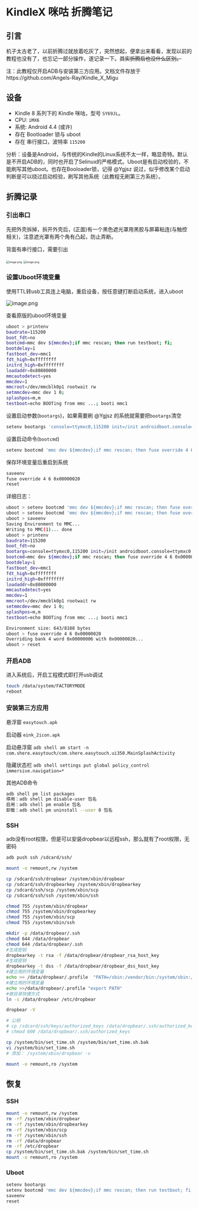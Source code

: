 # KindleX 咪咕 折腾笔记

## 引言

机子太古老了，以前折腾过就放着吃灰了，突然想起，便拿出来看看，发现以前的教程也没有了，也忘记一部分操作，遂记录一下。~~其实折腾后也没什么区别。~~

注：此教程仅开启ADB与安装第三方应用。文档文件存放于https://github.com/Angels-Ray/Kindle_X_Migu

## 设备

- Kindle 8 系列下的 Kindle 咪咕，型号 `SY69JL`。
- CPU: `iMX6`
- 系统: Android 4.4 (或许)
- 存在 Bootloader 锁与 uboot
- 存在 串行接口，波特率 `115200`

分析：设备是Android，与传统的Kindle的Linux系统不太一样，略显奇特。默认是不开启ADB的，同时也开启了Selinux的严格模式。Uboot是有启动校验的，不能刷写其他uboot。也存在Booloader锁，记得 @Ygjsz 说过，似乎修改某个启动判断是可以绕过启动校验，刷写其他系统（此教程无刷第三方系统）。

## 折腾记录

### 引出串口

先把外壳拆掉，拆开外壳后，(正面)有一个黑色遮光罩用黑胶与屏幕粘连(与触控相关)，注意遮光罩有两个角有凸起，防止弄断。

背面有串行接口，需要引出

<img src="./img/image.png" alt="image.png" style="zoom: 50%;" />

<img src="./img/image1.png" alt="image.png" style="zoom:50%;" />

### 设置Uboot环境变量

使用TTL转usb工具连上电脑，重启设备，按任意键打断启动系统，进入uboot

![image.png](./img/image2.png)

查看原版的uboot环境变量

```bash
uboot > printenv
baudrate=115200
boot_fdt=no
bootcmd=mmc dev ${mmcdev};if mmc rescan; then run testboot; fi; 
bootdelay=1
fastboot_dev=mmc1
fdt_high=0xffffffff
initrd_high=0xffffffff
loadaddr=0x80800000
mmcautodetect=yes
mmcdev=1
mmcroot=/dev/mmcblk0p1 rootwait rw
setmmcdev=mmc dev 1 0; 
splashpos=m,m
testboot=echo BOOTing from mmc ...; booti mmc1
```

设置启动参数(`bootargs`)，如果需要刷 @Ygjsz 的系统就需要把`bootargs`清空

```bash
setenv bootargs 'console=ttymxc0,115200 init=/init androidboot.console=ttymxc0 consoleblank=0 androidboot.hardware=freescale androidboot.selinux=permissive uart_at_4M androidboot.serialno=G000MR03752405NF androidboot.unlocked_kernel=false androidboot.prod=1'
```

设置启动命令(`bootcmd`)

```bash
setenv bootcmd 'mmc dev ${mmcdev};if mmc rescan; then fuse override 4 6 0x00000020; run testboot; fi;'
```

保存环境变量后重启到系统

```bash
saveenv
fuse override 4 6 0x00000020
reset
```

详细日志：

```bash
uboot > setenv bootcmd 'mmc dev ${mmcdev};if mmc rescan; then fuse override 4 6 0x00000020; run testboot; fi;'
uboot > setenv bootcmd 'mmc dev ${mmcdev};if mmc rescan; then fuse override 4 6 0x00000020; run testboot; fi;'
uboot > saveenv
Saving Environment to MMC...
Writing to MMC(1)... done
uboot > printenv
baudrate=115200
boot_fdt=no
bootargs=console=ttymxc0,115200 init=/init androidboot.console=ttymxc0 consoleblank=0 androidboot.hardware=freescale androidboot.selinux=permissive uart_at_4M androidboot.serialno=G000MR03752405NF androidboot.unlocked_kernel=false androidboot.prod=1
bootcmd=mmc dev ${mmcdev};if mmc rescan; then fuse override 4 6 0x00000020; run testboot; fi;
bootdelay=1
fastboot_dev=mmc1
fdt_high=0xffffffff
initrd_high=0xffffffff
loadaddr=0x80800000
mmcautodetect=yes
mmcdev=1
mmcroot=/dev/mmcblk0p1 rootwait rw
setmmcdev=mmc dev 1 0; 
splashpos=m,m
testboot=echo BOOTing from mmc ...; booti mmc1

Environment size: 643/8188 bytes
uboot > fuse override 4 6 0x00000020
Overriding bank 4 word 0x00000006 with 0x00000020...
uboot > reset

```

### 开启ADB

进入系统后，开启工程模式即打开usb调试

```bash
touch /data/system/FACTORYMODE
reboot
```

### 安装第三方应用

悬浮窗 `easytouch.apk`

启动器 `eink_2icon.apk`

启动悬浮窗 `adb shell am start -n com.shere.easytouch/com.shere.easytouch.ui350.MainSplashActivity`

隐藏状态栏 `adb shell settings put global policy_control immersive.navigation=*`

其他ADB命令

```bash
adb shell pm list packages
停用：adb shell pm disable-user 包名
启用：adb shell pm enable 包名
卸载：adb shell pm uninstall --user 0 包名
```

### SSH

adb没有root权限，但是可以安装dropbear以远程ssh，那么就有了root权限，无密码

```bash
adb push ssh /sdcard/ssh/
```

```bash
mount -o remount,rw /system

cp /sdcard/ssh/dropbear /system/xbin/dropbear
cp /sdcard/ssh/dropbearkey /system/xbin/dropbearkey
cp /sdcard/ssh/scp /system/xbin/scp
cp /sdcard/ssh/ssh /system/xbin/ssh

chmod 755 /system/xbin/dropbear
chmod 755 /system/xbin/dropbearkey
chmod 755 /system/xbin/scp
chmod 755 /system/xbin/ssh

mkdir -p /data/dropbear/.ssh 
chmod 644 /data/dropbear
chmod 644 /data/dropbear/.ssh
#生成密钥
dropbearkey -t rsa -f /data/dropbear/dropbear_rsa_host_key
#生成密钥
dropbearkey -t dss -f /data/dropbear/dropbear_dss_host_key
#建立用的环境变量
echo >> /data/dropbear/.profile  "PATH=/sbin:/vendor/bin:/system/sbin:/system/bin:/system/xbin"
#建立用的环境变量
echo >>/data/dropbear/.profile "export PATH" 
#做目录快捷方式
ln -s /data/dropbear /etc/dropbear

dropbear -V

# 公钥
# cp /sdcard/ssh/keys/authorized_keys /data/dropbear/.ssh/authorized_keys
# chmod 600 /data/dropbear/.ssh/authorized_keys

cp /system/bin/set_time.sh /system/bin/set_time.sh.bak 
vi /system/bin/set_time.sh
# 添加： /system/xbin/dropbear -v

mount -o remount,ro /system
```

## 恢复

### SSH

```bash
mount -o remount,rw /system
rm -rf /system/xbin/dropbear
rm -rf /system/xbin/dropbearkey
rm -rf /system/xbin/scp
rm -rf /system/xbin/ssh
rm -rf /data/dropbear
rm -rf /etc/dropbear
cp /system/bin/set_time.sh.bak /system/bin/set_time.sh
mount -o remount,ro /system
```

### Uboot

```bash
setenv bootargs
setenv bootcmd 'mmc dev ${mmcdev};if mmc rescan; then run testboot; fi; '
saveenv
reset
```